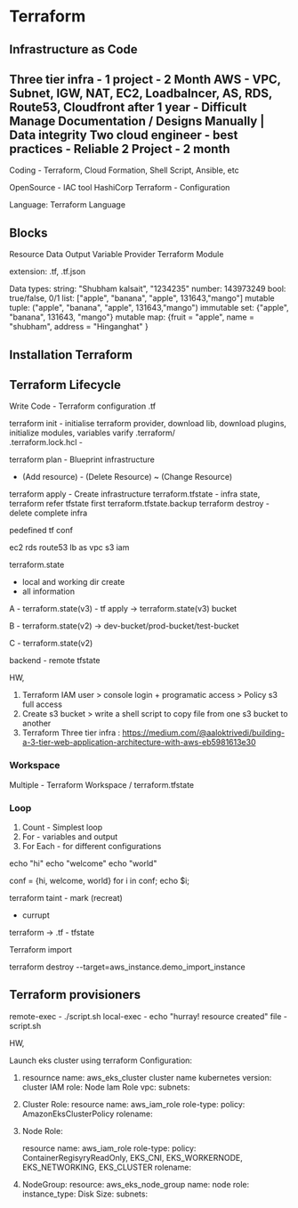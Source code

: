 # Terraform


## Infrastructure as Code 

Three tier infra - 1 project - 2 Month
AWS - VPC, Subnet, IGW, NAT, EC2, Loadbalncer, AS, RDS, Route53, Cloudfront
after 1 year - 
Difficult Manage 
Documentation / Designs
Manually | Data integrity
Two cloud engineer - best practices - Reliable
2 Project - 2 month
-------

Coding - Terraform, Cloud Formation, Shell Script, Ansible, etc

OpenSource - IAC tool
HashiCorp
Terraform - Configuration

Language: Terraform Language

Blocks
-----
Resource
Data
Output
Variable
Provider
Terraform
Module

extension: .tf, .tf.json

Data types:
string: "Shubham kalsait", "1234235"
number: 143973249 
bool: true/false, 0/1
list: ["apple", "banana", "apple", 131643,"mango"] mutable
tuple: ("apple", "banana", "apple", 131643,"mango") immutable
set: {"apple", "banana", 131643, "mango"} mutable
map: {fruit = "apple", name = "shubham", address = "Hinganghat" }


## Installation Terraform


## Terraform Lifecycle

Write Code - Terraform configuration .tf

terraform init - initialise terraform provider, download lib, download plugins, initialize modules, variables varify
.terraform/  
.terraform.lock.hcl - 

terraform plan - Blueprint infrastructure
+ (Add resource) - (Delete Resource) ~ (Change Resource) 

terraform apply - Create infrastructure
terraform.tfstate - infra state, terraform refer tfstate first 
terraform.tfstate.backup
terraform destroy - delete complete infra



pedefined tf conf

ec2
rds
route53
lb
as
vpc
s3
iam

terraform.state 

- local and working dir create 
- all information


A - terraform.state(v3) - tf apply -> terraform.state(v3) bucket

B - terraform.state(v2) -> dev-bucket/prod-bucket/test-bucket

C - terraform.state(v2) 

backend - remote tfstate


HW, 

1) Terraform IAM user > console login + programatic access > Policy s3 full access
2) Create s3 bucket > write a shell script to copy file from one s3 bucket to another
3) Terraform Three tier infra : https://medium.com/@aaloktrivedi/building-a-3-tier-web-application-architecture-with-aws-eb5981613e30


### Workspace
Multiple - Terraform Workspace / terraform.tfstate

### Loop

1. Count - Simplest loop 
2. For - variables and output
3. For Each - for different configurations


echo "hi"
echo "welcome"
echo "world"

conf = {hi, welcome, world}
for i in conf;
    echo $i;


terraform taint - mark (recreat)
- currupt

terraform -> .tf - tfstate 

Terraform import

terraform destroy --target=aws_instance.demo_import_instance


Terraform provisioners
---------------------

remote-exec - ./script.sh
local-exec - echo "hurray! resource created"
file - script.sh

HW, 

Launch eks cluster using terraform 
Configuration:
1)    resournce name: aws_eks_cluster
        cluster name
        kubernetes version:
        cluster IAM role:
        Node Iam Role
        vpc:
        subnets:


2) Cluster Role:
    resource name: aws_iam_role
    role-type:
    policy: AmazonEksClusterPolicy
    rolename: 

3) Node Role:

    resource name: aws_iam_role
    role-type:
    policy: ContainerRegisyryReadOnly, EKS_CNI, EKS_WORKERNODE, EKS_NETWORKING, EKS_CLUSTER 
    rolename: 

4) NodeGroup:
    resource: aws_eks_node_group
        name: 
        node role:
        instance_type:
        Disk Size:
        subnets:
        






